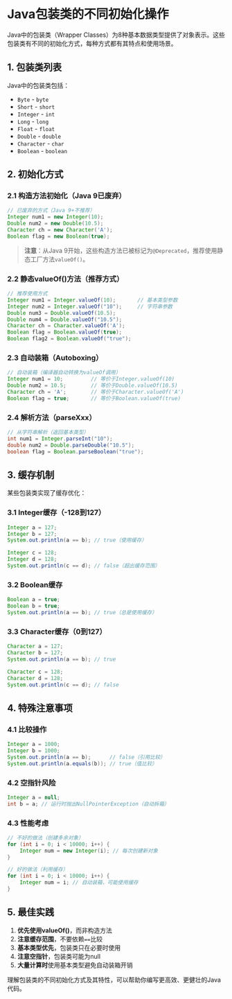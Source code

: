 # Java包装类的不同初始化操作

Java中的包装类（Wrapper Classes）为8种基本数据类型提供了对象表示。这些包装类有不同的初始化方式，每种方式都有其特点和使用场景。

## 1. 包装类列表

Java中的包装类包括：
- `Byte` - `byte`
- `Short` - `short`
- `Integer` - `int`
- `Long` - `long`
- `Float` - `float`
- `Double` - `double`
- `Character` - `char`
- `Boolean` - `boolean`

## 2. 初始化方式

### 2.1 构造方法初始化（Java 9已废弃）

```java
// 已废弃的方式（Java 9+不推荐）
Integer num1 = new Integer(10);
Double num2 = new Double(10.5);
Character ch = new Character('A');
Boolean flag = new Boolean(true);
```

> **注意**：从Java 9开始，这些构造方法已被标记为`@Deprecated`，推荐使用静态工厂方法`valueOf()`。

### 2.2 静态valueOf()方法（推荐方式）

```java
// 推荐使用方式
Integer num1 = Integer.valueOf(10);       // 基本类型参数
Integer num2 = Integer.valueOf("10");     // 字符串参数
Double num3 = Double.valueOf(10.5);
Double num4 = Double.valueOf("10.5");
Character ch = Character.valueOf('A');
Boolean flag = Boolean.valueOf(true);
Boolean flag2 = Boolean.valueOf("true");
```

### 2.3 自动装箱（Autoboxing）

```java
// 自动装箱（编译器自动转换为valueOf调用）
Integer num1 = 10;         // 等价于Integer.valueOf(10)
Double num2 = 10.5;        // 等价于Double.valueOf(10.5)
Character ch = 'A';        // 等价于Character.valueOf('A')
Boolean flag = true;       // 等价于Boolean.valueOf(true)
```

### 2.4 解析方法（parseXxx）

```java
// 从字符串解析（返回基本类型）
int num1 = Integer.parseInt("10");
double num2 = Double.parseDouble("10.5");
boolean flag = Boolean.parseBoolean("true");
```

## 3. 缓存机制

某些包装类实现了缓存优化：

### 3.1 Integer缓存（-128到127）

```java
Integer a = 127;
Integer b = 127;
System.out.println(a == b); // true（使用缓存）

Integer c = 128;
Integer d = 128;
System.out.println(c == d); // false（超出缓存范围）
```

### 3.2 Boolean缓存

```java
Boolean a = true;
Boolean b = true;
System.out.println(a == b); // true（总是使用缓存）
```

### 3.3 Character缓存（0到127）

```java
Character a = 127;
Character b = 127;
System.out.println(a == b); // true

Character c = 128;
Character d = 128;
System.out.println(c == d); // false
```

## 4. 特殊注意事项

### 4.1 比较操作

```java
Integer a = 1000;
Integer b = 1000;
System.out.println(a == b);      // false（引用比较）
System.out.println(a.equals(b)); // true（值比较）
```

### 4.2 空指针风险

```java
Integer a = null;
int b = a; // 运行时抛出NullPointerException（自动拆箱）
```

### 4.3 性能考虑

```java
// 不好的做法（创建多余对象）
for (int i = 0; i < 10000; i++) {
    Integer num = new Integer(i); // 每次创建新对象
}

// 好的做法（利用缓存）
for (int i = 0; i < 10000; i++) {
    Integer num = i; // 自动装箱，可能使用缓存
}
```

## 5. 最佳实践

1. **优先使用valueOf()**，而非构造方法
2. **注意缓存范围**，不要依赖`==`比较
3. **基本类型优先**，包装类只在必要时使用
4. **注意空指针**，包装类可能为null
5. **大量计算时**使用基本类型避免自动装箱开销

理解包装类的不同初始化方式及其特性，可以帮助你编写更高效、更健壮的Java代码。